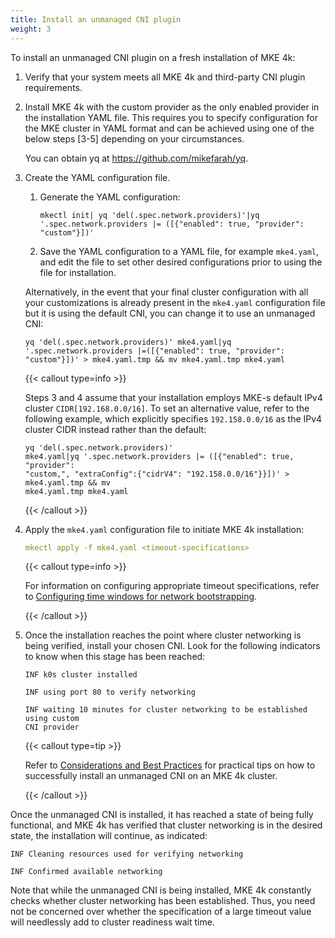 ```yaml
---
title: Install an unmanaged CNI plugin
weight: 3
---
```


To install an unmanaged CNI plugin on a fresh installation of MKE 4k:

1. Verify that your system meets all MKE 4k and third-party CNI plugin
   requirements.

2. Install MKE 4k with the custom provider as the only enabled provider in
   the installation YAML file. This requires you to specify configuration for the MKE
   cluster in YAML format and can be achieved using one of the below steps
   [3-5] depending on your circumstances.

   You can obtain yq at https://github.com/mikefarah/yq.

3. Create the YAML configuration file.

   1. Generate the YAML configuration:

      ```
      mkectl init| yq 'del(.spec.network.providers)'|yq
      '.spec.network.providers |= ([{"enabled": true, "provider": "custom"}])'
      ```

   2. Save the YAML configuration to a YAML file, for example `mke4.yaml`,
      and edit the file to set other desired configurations prior to using the
      file for installation.

   Alternatively, in the event that your final cluster configuration with all
   your customizations is already present in the `mke4.yaml` configuration file
   but it is using the default CNI, you can change it to use an unmanaged CNI:

   ```
   yq 'del(.spec.network.providers)' mke4.yaml|yq '.spec.network.providers |=([{"enabled": true, "provider": "custom"}])' > mke4.yaml.tmp && mv mke4.yaml.tmp mke4.yaml
   ```

   {{< callout type=info >}}

   Steps 3 and 4 assume that your installation employs MKE-s default
   IPv4 cluster `CIDR[192.168.0.0/16]`. To set an alternative value, refer to
   the following example, which explicitly specifies `192.158.0.0/16` as the
   IPv4 cluster CIDR instead rather than the default:

   ```
   yq 'del(.spec.network.providers)'
   mke4.yaml|yq '.spec.network.providers |= ([{"enabled": true, "provider":
   "custom,", "extraConfig":{"cidrV4": "192.158.0.0/16"}}])' > mke4.yaml.tmp && mv
   mke4.yaml.tmp mke4.yaml
   ```

   {{< /callout >}}

4. Apply the `mke4.yaml` configuration file to initiate MKE 4k installation:

   ```yaml
   mkectl apply -f mke4.yaml <timeout-specifications>
   ```

   {{< callout type=info >}}

   For information on configuring appropriate timeout specifications, refer to
   [Configuring time windows for network
   bootstrapping](../configure-time-windows-bootstrapping).

   {{< /callout >}}

5. Once the installation reaches the point where cluster networking is being
   verified, install your chosen CNI. Look for the following indicators to
   know when this stage has been reached:

   ```
   INF k0s cluster installed
   ```

   ```
   INF using port 80 to verify networking
   ```

   ```
   INF waiting 10 minutes for cluster networking to be established using custom
   CNI provider
   ```

   {{< callout type=tip >}}

   Refer to [Considerations and Best
   Practices](../considerations-best-practices) for practical tips on how to
   successfully install an unmanaged CNI on an MKE 4k cluster.

   {{< /callout >}}

Once the unmanaged CNI is installed, it has reached a state of being fully
functional, and MKE 4k has verified that cluster networking is in the desired
state, the installation will continue, as indicated:

```
INF Cleaning resources used for verifying networking
```
```
INF Confirmed available networking
```

Note that while the unmanaged CNI is being installed, MKE 4k constantly checks
whether cluster networking has been established. Thus, you need not be
concerned over whether the specification of a large timeout value will
needlessly add to cluster readiness wait time.
